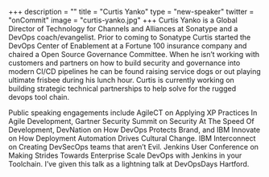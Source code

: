 +++
description = ""
title = "Curtis Yanko"
type = "new-speaker"
twitter = "onCommit"
image = "curtis-yanko.jpg"
+++
Curtis Yanko is a Global Director of Technology for Channels and Alliances at Sonatype and a DevOps coach/evangelist. Prior to coming to Sonatype Curtis started the DevOps Center of Enablement at a Fortune 100 insurance company and chaired a Open Source Governance Committee. When he isn’t working with customers and partners on how to build security and governance into modern CI/CD pipelines he can be found raising service dogs or out playing ultimate frisbee during his lunch hour. Curtis is currently working on building strategic technical partnerships to help solve for the rugged devops tool chain.

Public speaking engagements include AgileCT on Applying XP Practices In Agile Development, Gartner Security Summit on Security At The Speed Of Development, DevNation on How DevOps Protects Brand, and IBM Innovate on How Deployment Automation Drives Cultural Change. IBM Interconnect on Creating DevSecOps teams that aren’t Evil. Jenkins User Conference on Making Strides Towards Enterprise Scale DevOps with Jenkins in your Toolchain. I’ve given this talk as a lightning talk at DevOpsDays Hartford.